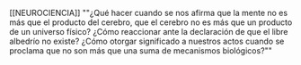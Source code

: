 [[NEUROCIENCIA]]
""¿Qué hacer cuando se nos afirma que la mente no es más que el producto del cerebro, que el cerebro no es más que un producto de un universo físico? ¿Cómo reaccionar ante la declaración de que el libre albedrío no existe? ¿Cómo otorgar significado a nuestros actos cuando se proclama que no son más que una suma de mecanismos biológicos?""
